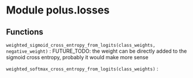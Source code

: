 Module polus.losses
===================

Functions
---------

    
`weighted_sigmoid_cross_entropy_from_logits(class_weights, negative_weight)`
:   FUTURE_TODO: the weight can be directly added to the sigmoid cross entropy, probably it would make more sense

    
`weighted_softmax_cross_entropy_from_logits(class_weights)`
:
